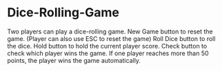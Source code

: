 # Dice-Rolling-Game

Two players can play a dice-rolling game. 
New Game button to reset the game. (Player can also use ESC to reset the game)
Roll Dice button to roll the dice. 
Hold button to hold the current player score. 
Check button to check which player wins the game.
If one player reaches more than 50 points, the player wins the game automatically.
